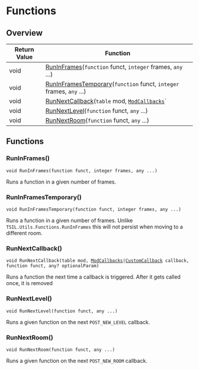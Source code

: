 # Functions

## Overview

| Return Value | Function |
| - | - |
| void | [RunInFrames](functions.md#runinframes)(`function` funct, `integer` frames, `any` ...) |
| void | [RunInFramesTemporary](functions.md#runinframestemporary)(`function` funct, `integer` frames, `any` ...) |
| void | [RunNextCallback](functions.md#runnextcallback)(`table` mod, [`ModCallbacks`](https://wofsauge.github.io/IsaacDocs/rep/enums/ModCallbacks.html)` | `[`CustomCallback`](../custom-enums/customcallback.md) callback, `function` funct, `any?` optionalParam) |
| void | [RunNextLevel](functions.md#runnextlevel)(`function` funct, `any` ...) |
| void | [RunNextRoom](functions.md#runnextroom)(`function` funct, `any` ...) |

## Functions

### RunInFrames()

`void RunInFrames(function funct, integer frames, any ...)`

Runs a function in a given number of frames. 

### RunInFramesTemporary()

`void RunInFramesTemporary(function funct, integer frames, any ...)`

Runs a function in a given number of frames. 
Unlike `TSIL.Utils.Functions.RunInFrames` this will not persist when moving to a different room. 

### RunNextCallback()

`void RunNextCallback(table mod, `[`ModCallbacks`](https://wofsauge.github.io/IsaacDocs/rep/enums/ModCallbacks.html)` | `[`CustomCallback`](../custom-enums/customcallback.md)` callback, function funct, any? optionalParam)`

Runs a function the next time a callback is triggered. After it gets called once, it is removed 

### RunNextLevel()

`void RunNextLevel(function funct, any ...)`

Runs a given function on the next `POST_NEW_LEVEL` callback. 

### RunNextRoom()

`void RunNextRoom(function funct, any ...)`

Runs a given function on the next `POST_NEW_ROOM` callback. 

